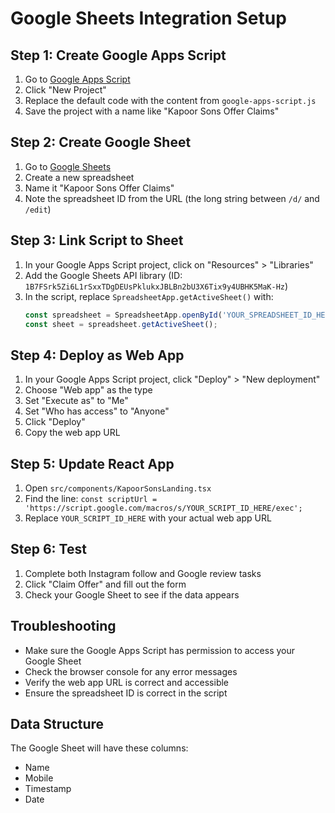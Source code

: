 # Google Sheets Integration Setup

## Step 1: Create Google Apps Script

1. Go to [Google Apps Script](https://script.google.com/)
2. Click "New Project"
3. Replace the default code with the content from `google-apps-script.js`
4. Save the project with a name like "Kapoor Sons Offer Claims"

## Step 2: Create Google Sheet

1. Go to [Google Sheets](https://sheets.google.com/)
2. Create a new spreadsheet
3. Name it "Kapoor Sons Offer Claims"
4. Note the spreadsheet ID from the URL (the long string between `/d/` and `/edit`)

## Step 3: Link Script to Sheet

1. In your Google Apps Script project, click on "Resources" > "Libraries"
2. Add the Google Sheets API library (ID: `1B7FSrk5Zi6L1rSxxTDgDEUsPklukxJBLBn2bU3X6Tix9y4UBHK5MaK-Hz`)
3. In the script, replace `SpreadsheetApp.getActiveSheet()` with:
   ```javascript
   const spreadsheet = SpreadsheetApp.openById('YOUR_SPREADSHEET_ID_HERE');
   const sheet = spreadsheet.getActiveSheet();
   ```

## Step 4: Deploy as Web App

1. In your Google Apps Script project, click "Deploy" > "New deployment"
2. Choose "Web app" as the type
3. Set "Execute as" to "Me"
4. Set "Who has access" to "Anyone"
5. Click "Deploy"
6. Copy the web app URL

## Step 5: Update React App

1. Open `src/components/KapoorSonsLanding.tsx`
2. Find the line: `const scriptUrl = 'https://script.google.com/macros/s/YOUR_SCRIPT_ID_HERE/exec';`
3. Replace `YOUR_SCRIPT_ID_HERE` with your actual web app URL

## Step 6: Test

1. Complete both Instagram follow and Google review tasks
2. Click "Claim Offer" and fill out the form
3. Check your Google Sheet to see if the data appears

## Troubleshooting

- Make sure the Google Apps Script has permission to access your Google Sheet
- Check the browser console for any error messages
- Verify the web app URL is correct and accessible
- Ensure the spreadsheet ID is correct in the script

## Data Structure

The Google Sheet will have these columns:
- Name
- Mobile
- Timestamp
- Date

